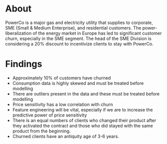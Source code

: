 # About
PowerCo is a major gas and electricity utility that supplies to corporate, SME (Small & Medium Enterprise), and residential customers. The power-liberalization of the energy market in Europe has led to significant customer churn, especially in the SME segment. 
The head of the SME Division is considering a 20% discount to incentivize clients to stay with PowerCo.

# Findings

- Approximately 10% of customers have churned
- Consumption data is highly skewed and must be treated before modelling
- There are outliers present in the data and these must be treated before modelling
- Price sensitivity has a low correlation with churn
- Feature engineering will be vital, especially if we are to increase the predictive power of price sensitivity
- There is an equal numbers of clients who changed their product after they activated the contract and those who did stayed with the same product from the beginning.
- Churned clients have an antiquity age of 3-6 years.